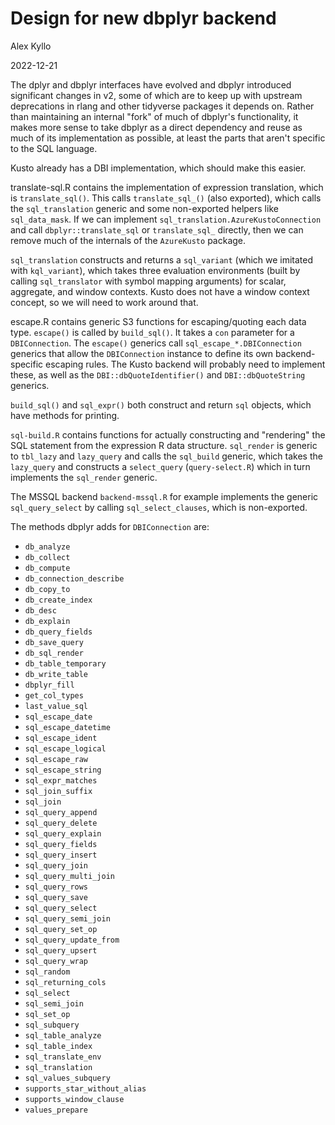 # Design for new dbplyr backend

Alex Kyllo

2022-12-21

The dplyr and dbplyr interfaces have evolved and dbplyr introduced significant
changes in v2, some of which are to keep up with upstream deprecations in rlang
and other tidyverse packages it depends on. Rather than maintaining an internal
"fork" of much of dbplyr's functionality, it makes more sense to take dbplyr as
a direct dependency and reuse as much of its implementation as possible, at
least the parts that aren't specific to the SQL language.

Kusto already has a DBI implementation, which should make this easier.

translate-sql.R contains the implementation of expression translation, which is
`translate_sql()`. This calls `translate_sql_()` (also exported), which calls
the `sql_translation` generic and some non-exported helpers like
`sql_data_mask`. If we can implement `sql_translation.AzureKustoConnection` and
call `dbplyr::translate_sql` or `translate_sql_` directly, then we can remove
much of the internals of the `AzureKusto` package.

`sql_translation` constructs and returns a `sql_variant` (which we imitated with
`kql_variant`), which takes three evaluation environments (built by calling
`sql_translator` with symbol mapping arguments) for scalar, aggregate, and
window contexts. Kusto does not have a window context concept, so we will need
to work around that.

escape.R contains generic S3 functions for escaping/quoting each data type.
`escape()` is called by `build_sql()`. It takes a `con` parameter for a
`DBIConnection`. The `escape()` generics call `sql_escape_*.DBIConnection`
generics that allow the `DBIConnection` instance to define its own
backend-specific escaping rules. The Kusto backend will probably need to
implement these, as well as the `DBI::dbQuoteIdentifier()` and
`DBI::dbQuoteString` generics.

`build_sql()` and `sql_expr()` both construct and return `sql` objects, which
have methods for printing.

`sql-build.R` contains functions for actually constructing and "rendering" the
SQL statement from the expression R data structure. `sql_render` is generic to
`tbl_lazy` and `lazy_query` and calls the `sql_build` generic, which takes
the `lazy_query` and constructs a `select_query` (`query-select.R`) which in turn
implements the `sql_render` generic.

The MSSQL backend `backend-mssql.R` for example implements the generic
`sql_query_select` by calling `sql_select_clauses`, which is non-exported.

The methods dbplyr adds for `DBIConnection` are:

- `db_analyze`
- `db_collect`
- `db_compute`
- `db_connection_describe`
- `db_copy_to`
- `db_create_index`
- `db_desc`
- `db_explain`
- `db_query_fields`
- `db_save_query`
- `db_sql_render`
- `db_table_temporary`
- `db_write_table`
- `dbplyr_fill`
- `get_col_types`
- `last_value_sql`
- `sql_escape_date`
- `sql_escape_datetime`
- `sql_escape_ident`
- `sql_escape_logical`
- `sql_escape_raw`
- `sql_escape_string`
- `sql_expr_matches`
- `sql_join_suffix`
- `sql_join`
- `sql_query_append`
- `sql_query_delete`
- `sql_query_explain`
- `sql_query_fields`
- `sql_query_insert`
- `sql_query_join`
- `sql_query_multi_join`
- `sql_query_rows`
- `sql_query_save`
- `sql_query_select`
- `sql_query_semi_join`
- `sql_query_set_op`
- `sql_query_update_from`
- `sql_query_upsert`
- `sql_query_wrap`
- `sql_random`
- `sql_returning_cols`
- `sql_select`
- `sql_semi_join`
- `sql_set_op`
- `sql_subquery`
- `sql_table_analyze`
- `sql_table_index`
- `sql_translate_env`
- `sql_translation`
- `sql_values_subquery`
- `supports_star_without_alias`
- `supports_window_clause`
- `values_prepare`